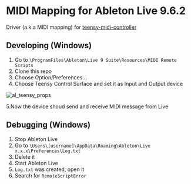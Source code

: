 # MIDI Mapping for Ableton Live 9.6.2

Driver (a.k.a MIDI mapping) for [teensy-midi-controller](https://github.com/venelinpetrov/teensy-midi-controller)

## Developing (Windows)

1. Go to `\ProgramFiles\Ableton\Live 9 Suite\Resources\MIDI Remote Scripts`
2. Clone this repo
3. Choose Option/Preferences...
4. Choose Teensy Control Surface and set it as Input and Output device

![al_teensy_props](https://cloud.githubusercontent.com/assets/3126733/20649788/bb699ac4-b4cf-11e6-863a-82a106e7a197.png)

5.Now the device shoud send and receive MIDI message from Live

## Debugging (Windows)

1. Stop Ableton Live
2. Go to `\Users\[username]\AppData\Roaming\Ableton\Live x.x.x\Preferences\Log.txt`
3. Delete it
4. Start Ableton Live
5. `Log.txt` was created, open it
6. Search for `RemoteScriptError`
